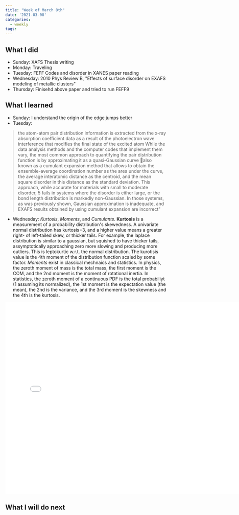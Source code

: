 ```yaml
---
title: "Week of March 8th"
date: '2021-03-08'
categories:
  - weekly
tags:
---
```


## What I did
- Sunday: XAFS Thesis writing
- Monday: Traveling
- Tuesday: FEFF Codes and disorder in XANES paper reading
- Wednesday: 2010 Phys Review B, "Effects of surface disorder on EXAFS modeling of metallic clusters"
- Thursday: Finisehd above paper and tried to run FEFF9

## What I learned
- Sunday: I understand the origin of the edge jumps better
- Tuesday: 
> the atom-atom pair distribution information is extracted from the x-ray absorption coefficient data as a result of the photoelectron wave interference that modifies the final state of the excited atom While the data analysis methods and the computer codes that implement them vary, the most common approach to quantifying the pair distribution function is by approximating it as a quasi-Gaussian curve also known as a cumulant expansion method that allows to obtain the ensemble-average coordination number as the area under the curve, the average interatomic distance as the centroid, and the mean square disorder in this distance as the standard deviation. This approach, while accurate for materials with small to moderate disorder, 5 fails in systems where the disorder is either large, or the bond length distribution is markedly non-Gaussian. In those systems, as was previously shown, Gaussian approximation is inadequate, and EXAFS results obtained by using cumulant expansion are incorrect"
- Wednesday: *Kurtosis*, *Moments*, and *Cumulants*. **Kurtosis** is a measurement of a probability distribution's skewedness. A univariate normal distribution has kurtosis=3, and a higher value means a greater right- of left-tailed skew, or thicker tails. For example, the laplace distribution is similar to a gaussian, but squished to have thicker tails, assymptotically approaching zero more slowing and producing more outliers. This is leptokurtic w.r.t. the normal distribution. The kurotisis value is the 4th moment of the distribution function scaled by some factor. *Moments* exist in classical mechnaics and statistics. In physics, the zeroth moment of mass is the total mass, the first moment is the COM, and the 2nd moment is the moment of rotational inertia. In statistics, the zeroth moment of a continuous PDF is the total probabiliyt (1 assuming its normalized), the 1st moment is the expectation value (the mean), the 2nd is the variance, and the 3rd moment is the skewness and the 4th is the kurtosis. 

<iframe src="/assets/images/same_r_random_dir_plotly.html" height="600px" width="150%" style="border:none;"></iframe>

## What I will do next